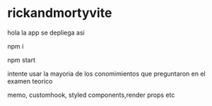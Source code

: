 # rickandmortyvite

hola
la app se depliega asi

npm i

npm start

intente usar la mayoria de los conomimientos que preguntaron en el 
examen teorico

memo, customhook, styled components,render props etc
